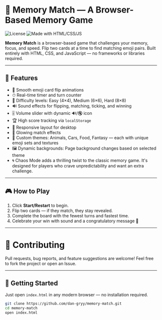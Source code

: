 # 🧠 Memory Match — A Browser-Based Memory Game

![License](https://img.shields.io/badge/license-MIT-blue.svg)
![Made with HTML/CSS/JS](https://img.shields.io/badge/made%20with-HTML%2FCSS%2FJS-orange)

**Memory Match** is a browser-based game that challenges your memory, focus, and speed. Flip two cards at a time to find matching emoji pairs. Built entirely with HTML, CSS, and JavaScript — no frameworks or libraries required.

---

## 🚀 Features

- 🔄 Smooth emoji card flip animations
- ⏱ Real-time timer and turn counter
- 🧩 Difficulty levels: Easy (4×4), Medium (6×6), Hard (8×8)
- 🔊 Sound effects for flipping, matching, ticking, and winning
- 🎚 Volume slider with dynamic 🔊/🔇 icon
- 🏆 High score tracking via `localStorage`
- 📱 Responsive layout for desktop
- 🌌 Glowing match effects
- 🎨 Custom themes: Animals, Cars, Food, Fantasy — each with unique emoji sets and textures
- 🖼️ Dynamic backgrounds: Page background changes based on selected theme
- 🌀 Chaos Mode adds a thrilling twist to the classic memory game. It's designed for players who crave unpredictability and want an extra challenge.

---

## 🎮 How to Play

1. Click **Start/Restart** to begin.
2. Flip two cards — if they match, they stay revealed.
3. Complete the board with the fewest turns and fastest time.
4. Celebrate your win with sound and a congratulatory message 🎉

---

# 🤝 Contributing

Pull requests, bug reports, and feature suggestions are welcome! Feel free to fork the project or open an Issue.

---

## 🧪 Getting Started

Just open `index.html` in any modern browser — no installation required.

```bash
git clone https://github.com/dan-gryy/memory-match.git
cd memory-match
open index.html
```
